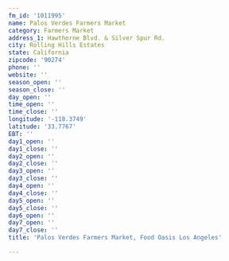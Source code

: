 ```yaml
---
fm_id: '1011995'
name: Palos Verdes Farmers Market
category: Farmers Market
address_1: Hawthorne Blvd. & Silver Spur Rd.
city: Rolling Hills Estates
state: California
zipcode: '90274'
phone: ''
website: ''
season_open: ''
season_close: ''
day_open: ''
time_open: ''
time_close: ''
longitude: '-118.3749'
latitude: '33.7767'
EBT: ''
day1_open: ''
day1_close: ''
day2_open: ''
day2_close: ''
day3_open: ''
day3_close: ''
day4_open: ''
day4_close: ''
day5_open: ''
day5_close: ''
day6_open: ''
day7_open: ''
day7_close: ''
title: 'Palos Verdes Farmers Market, Food Oasis Los Angeles'

---
```

